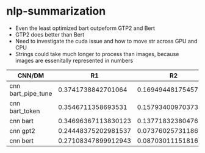 # nlp-summarization
* Even the least optimized bart outpeform GTP2 and Bert
* GTP2 does better than Bert
* Need to investigate the cuda issue and how to move str across GPU and CPU
* Strings could take much longer to process than images, because images are essenitally represented in numbers

|    CNN/DM          | R1                 |          R2       |      RL             |
|    ----------      |   ------------     |   --------------    |   ---------------    |
| cnn bart_pipe_tune | 0.3741738842701064  | 0.1694944817545712  | 0.3741738842701064  |
| cnn bart_token     | 0.3546711358693531  | 0.15793400970373578 | 0.3546711358693531  |
| cnn bart           | 0.34696367113830123 | 0.1377183238047612  | 0.34696367113830123 |
| cnn gpt2           | 0.24448375202981537 | 0.07376025731186839 | 0.24448375202981537 |
| cnn bert           | 0.27108347899912943 | 0.08703011151816702 | 0.27108347899912943 |


